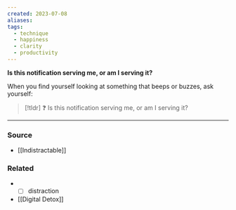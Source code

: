 ```yaml
---
created: 2023-07-08
aliases: 
tags:
  - technique
  - happiness
  - clarity
  - productivity
---
```

**Is this notification serving me, or am I serving it?**

When you find yourself looking at something that beeps or buzzes, ask yourself:

> [!tldr] ❓ Is this notification serving me, or am I serving it?

****
### Source
- [[Indistractable]]

### Related
- - [ ]  distraction
- [[Digital Detox]]